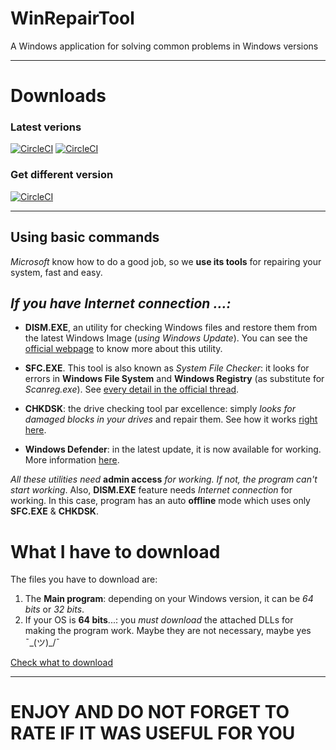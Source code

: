 # WinRepairTool
A Windows application for solving common problems in Windows versions

-------------
# Downloads

### Latest verions
[![CircleCI](https://img.shields.io/badge/Download%20(x64)-latest-green.svg)](https://github.com/Javinator9889/WinRepairTool/raw/master/WinRepairTool%20(x64).exe)
[![CircleCI](https://img.shields.io/badge/Download%20(x32)-latest-green.svg)](https://github.com/Javinator9889/WinRepairTool/raw/master/WinRepairTool%20(x32).exe)

### Get different version

[![CircleCI](https://img.shields.io/badge/Downloads-See%20releases-green.svg)](https://goo.gl/u75kUh)

------------

## Using basic commands
*Microsoft* know how to do a good job, so we **use its tools** for repairing your system, fast and easy.





## *If you have Internet connection ...:*

+ **DISM.EXE**, an utility for checking Windows files and restore them from the latest Windows Image (*using Windows Update*). You can see the [official webpage](https://msdn.microsoft.com/en-us/library/hh825236.aspx) to know more about this utility.

+ **SFC.EXE**. This tool is also known as *System File Checker*: it looks for errors in **Windows File System** and **Windows Registry** (as substitute for *Scanreg.exe*). See [every detail in the official thread](https://support.microsoft.com/en-us/help/929833/use-the-system-file-checker-tool-to-repair-missing-or-corrupted-system).

+ **CHKDSK**: the drive checking tool par excellence: simply *looks for damaged blocks in your drives* and repair them. See how it works [right here](https://technet.microsoft.com/en-us/library/cc730714(v=ws.10).aspx).

+ **Windows Defender**: in the latest update, it is now available for working. More information [here](https://technet.microsoft.com/en-us/library/gg131918.aspx).


*All these utilities need* **admin access** *for working. If not, the program can't start working*. Also, **DISM.EXE** feature needs *Internet connection* for working. In this case, program has an auto **offline** mode which uses only **SFC.EXE** & **CHKDSK**.



# What I have to download

The files you have to download are:

1. The **Main program**: depending on your Windows version, it can be *64 bits* or *32 bits*.
2. If your OS is **64 bits**...: you *must download* the attached DLLs for making the program work. Maybe they are not necessary, maybe yes ¯\_(ツ)_/¯

[Check what to download](https://github.com/Javinator9889/WinRepairTool#downloads)

----------

# ENJOY AND DO NOT FORGET TO RATE IF IT WAS USEFUL FOR YOU
